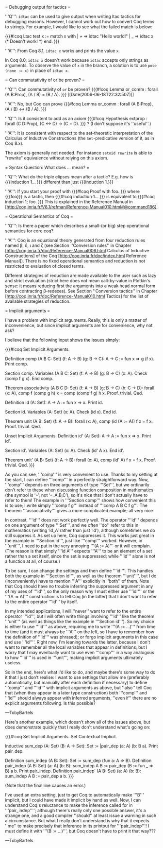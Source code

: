 = Debugging output for tactics =

'''Q''': `idtac` can be used to give output when writing ltac tactics for debugging reasons. However, I cannot work out how to convert Coq terms to strings. For example, I would like to see what the failed match is below:

{{{#!coq 
Ltac test x :=
  match x with
  |  _+_ => idtac "Hello world!"
  | _ => idtac x (* Doesn't work! *)
 end.
}}}

'''A''': From Coq 8.1, `idtac x` works and prints the value `x`.

In Coq 8.0, `idtac x` doesn't work because `idtac` accepts only strings as arguments. 
To observe the value of `x` in the branch, a solution is to use `pose (name := x)` in place of `idtac x`.

= Can commutativity of or be proven? =

'''Q''': Can commutativity of `or` be proven?
{{{#!coq 
Lemma or_comm : forall (A B:Prop), (A \/ B) = (B \/ A).
}}}
[[Date(2006-06-18T22:32:50Z)]]

'''A''': No, but Coq can prove
{{{#!coq 
Lemma or_comm : forall (A B:Prop), (A \/ B) <-> (B \/ A).
}}}

'''Q''': Is it consistent to add as an axiom
{{{#!coq
Hypothesis extprop : forall (C D:Prop), (C <-> D) -> (C = D).
}}}
? (I don't suppose it's ''useful''.)

'''A''': It is consistent with respect to the set-theoretic interpretation of the Calculus of Inductive Constructions (the `Set`-predicative version of it, as in Coq 8.x).

The axiom is generally not needed. For instance `setoid rewrite` is able to "rewrite" equivalence without relying on this axiom.

= Syntax Question: What does ... mean? =

'''Q''': What do the triple elipses mean  after a tactic? E.g. how is {{{induction 1... }}} different than just {{{induction 1.}}}

'''A''': If you start your proof with 
{{{#!coq
Proof with foo.
}}}
where {{{foo}}} is a tactic, then 
{{{#!coq
induction 1...
}}}
is equivalent to
{{{#!coq
induction 1; foo.
}}}
This is explained in the Reference Manual in [http://coq.inria.fr/V8.1/refman/Reference-Manual010.html#@command186]. 

= Operational Semantics of Coq =

'''Q''': Is there a paper which describes a small-(or big) step operational semantics for core coq? 

'''A''': Coq is an equational theory generated from four reduction rules named β, δ, ι and ζ (see Section ''Conversion rules'' in Chapter [http://coq.inria.fr/doc/Reference-Manual006.html Calculus of Inductive Constructions] of the Coq 
[http://coq.inria.fr/doc/index.html Reference Manual]). There is no fixed operational semantics and reduction is not restricted to evaluation of closed terms.

Different strategies of reduction are made available to the user such as lazy and strict evaluation (strict here does not mean call-by-value in Plotkin's sense: it means reducing first the arguments into a weak head normal form before contracting β-redexes).
See Section ''Conversion tactics'' in Chapter [http://coq.inria.fr/doc/Reference-Manual010.html Tactics] for the list of available strategies of reduction.

= Implicit arguments =

I have a problem with implicit arguments. Really, this is only a matter of inconvenience, but since implicit arguments are for convenience, why not ask?

I believe that the following input shows the issues simply:

{{{#!coq
Set Implicit Arguments.

Definition comp (A B C: Set) (f: A -> B) (g: B -> C): A -> C := fun x => g (f x).
Print comp.

Section comp.
Variables (A B C: Set) (f: A -> B) (g: B -> C) (x: A).
Check (comp f g x).
End comp.

Theorem associativity (A B C D: Set) (f: A -> B) (g: B -> C) (h: C -> D): forall (x: A), comp f (comp g h) x = comp (comp f g) h x.
Proof. trivial. Qed.

Definition id (A: Set): A -> A := fun x => x.
Print id.

Section id.
Variables (A: Set) (x: A).
Check (id x).
End id.

Theorem unit (A B: Set) (f: A -> B): forall (x: A), comp (id (A := A)) f x = f x.
Proof. trivial. Qed.

Unset Implicit Arguments.
Definition id' (A: Set): A -> A := fun x => x.
Print id'.

Section id'.
Variables (A: Set) (x: A).
Check (id' A x).
End id'.

Theorem unit' (A B: Set) (f: A -> B): forall (x: A), comp (id' A) f x = f x.
Proof. trivial. Qed.
}}}

As you can see, '''comp''' is very convenient to use. Thanks to my setting at the start, I can define '''comp''' in a perfectly straightforward way. Now, '''comp''' depends on three arguments of type '''Set''', but we ordinarily don't refer to these when discussing function composition in mathematics (the symbol is ‘∘’, not ‘∘_A,B,C’), so it's nice that I don't actually have to refer to them! The example in '''Section comp''' shows how convenient this is to use; I write simply '''comp f g''' instead of '''comp A B C f g'''. The theorem '''associativity''' gives a more complicated example; all very nice.

In contrast, '''id''' does not work perfectly well. The operator '''id''' depends on one argument of type '''Set''', and we often ''do'' refer to this in mathematics (writing ‘id_A’ rather than just ‘id’), although sometimes we do still suppress it. As set up here, Coq suppresses it. This works just great in the example in '''Section id''', just like '''comp''' worked. However, in '''unit''', I need to put in the very annoying '''(A := A)''' or it will complain. (The reason is that simply '''id A''' expects '''A''' to be an element of a set rather than a set itself, since the set is suppressed; while '''id''' alone is not a function at all, of course.)

To be sure, I can change the settings and then define '''id''''. This handles both the example in '''Section id'''', as well as the theorem '''unit'''', but I do (inconveniently) have to mention '''A''' explicitly in ''both'' of them. Note that Coq should have no trouble inferring the suppressed argument in any of my uses of '''id''', so the only reason why I must either use '''id'''' or the  '''(A := A)''' construction is to tell Coq (in the latter) that I don't want to refer to the entire operator '''id''' by itself.

In my intended applications, I will ''never'' want to refer to the entire operator '''id''', but I will often write things involving '''id''' like the theorem '''unit''' (as well as things like the example in '''Section id'''). So my choice is either to use '''id''' as above, requiring me to write '''(A := ...)''' from time to time (and it must always be '''A''' on the left, so I have to remember how the definition of '''id''' was phrased); or forgo implicit arguments in this case and use '''id''''. Right now, I'm leaning towards the latter, because I don't want to remember all the local variables that appear in definitions; but I worry that I may eventually want to use even '''comp''' in a way analogous to how '''id''' is used in '''unit''', making implicit arguments ultimately useless.

So in the end, here's what I'd like to do, and maybe there's some way to do it that I just don't realise: I want to use settings that allow me (preferably automatically, but manually after each definition if necessary) to define '''comp''' and '''id''' with implicit arguments as above, but ''also'' tell Coq that (when they appear in a later type construction) both '''comp''' and '''id''' should always appear with inferred arguments, ''even if'' there are no explicit arguments following. Is this possible?

—TobyBartels


Here's another example, which doesn't show all of the issues above, but does demonstrate quickly that I really don't understand what's going on:

{{{#!coq
Set Implicit Arguments.
Set Contextual Implicit.

Inductive sum_dep (A: Set) (B: A -> Set): Set := |pair_dep (a: A) (b: B a).
Print pair_dep.

Definition sum_indep (A B: Set): Set := sum_dep (fun a: A => B).
Definition pair_indep (A B: Set) (a: A) (b: B): sum_indep A B := pair_dep (B := fun _ => B) a b.
Print pair_indep.
Definition pair_indep' (A B: Set) (a: A) (b: B): sum_indep A B := pair_dep a b.
}}}

(Note that the final line causes an error.)

I've used an extra setting, just to get Coq to automatically make '''B''' implicit, but I could have made it implicit by hand as well. Now, I can understand Coq's reluctance to make the inference called for in '''pair_indep''''; although there's really only one possible answer, it's a strange one, and a good compiler ''should'' at least issue a warning in such a circumstance. But what I really don't understand is why that it expects ''me'' to make precisely that inference in its printout for '''pair_indep'''! I must define it with '''(B := ...)''', but Coq doesn't have to print it that way???

—TobyBartels
